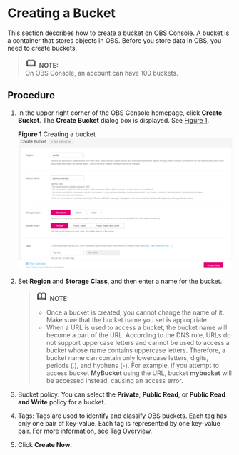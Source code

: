 # Creating a Bucket<a name="obs_03_0306"></a>

This section describes how to create a bucket on OBS Console. A bucket is a container that stores objects in OBS. Before you store data in OBS, you need to create buckets.

>![](public_sys-resources/icon-note.gif) **NOTE:**   
>On OBS Console, an account can have 100 buckets.  

## Procedure<a name="sb79f841ab9af4b9faf6cbad1932c33b0"></a>

1.  In the upper right corner of the OBS Console homepage, click  **Create Bucket**. The  **Create Bucket**  dialog box is displayed. See  [Figure 1](#fig30207295194414).

    **Figure  1**  Creating a bucket<a name="fig30207295194414"></a>  
    ![](figures/creating-a-bucket.png "creating-a-bucket")

2.  Set  **Region**  and  **Storage Class**, and then enter a name for the bucket.

    >![](public_sys-resources/icon-note.gif) **NOTE:**   
    >-   Once a bucket is created, you cannot change the name of it. Make sure that the bucket name you set is appropriate.  
    >-   When a URL is used to access a bucket, the bucket name will become a part of the URL. According to the DNS rule, URLs do not support uppercase letters and cannot be used to access a bucket whose name contains uppercase letters. Therefore, a bucket name can contain only lowercase letters, digits, periods \(.\), and hyphens \(-\). For example, if you attempt to access bucket  **MyBucket**  using the URL, bucket  **mybucket**  will be accessed instead, causing an access error.  

3.  Bucket policy: You can select the  **Private**,  **Public Read**, or  **Public Read and Write**  policy for a bucket.
4.  Tags: Tags are used to identify and classify OBS buckets. Each tag has only one pair of key-value. Each tag is represented by one key-value pair. For more information, see  [Tag Overview](tag-overview.md).
5.  Click  **Create Now**.


